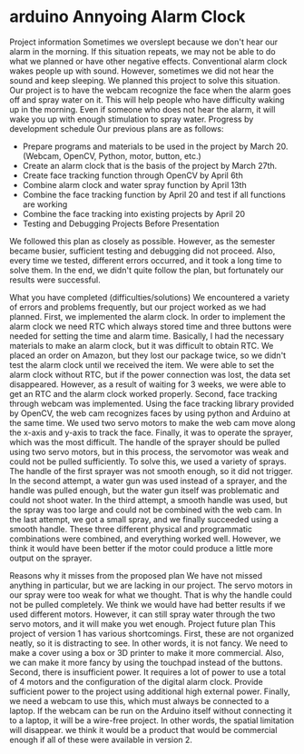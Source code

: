 # arduino Annyoing Alarm Clock
Project information 
Sometimes we overslept because we don't hear our alarm in the morning. If this situation repeats, we may not be able to do what we planned or have other negative effects. Conventional alarm clock wakes people up with sound. However, sometimes we did not hear the sound and keep sleeping. We planned this project to solve this situation. Our project is to have the webcam recognize the face when the alarm goes off and spray water on it. This will help people who have difficulty waking up in the morning. Even if someone who does not hear the alarm, it will wake you up with enough stimulation to spray water.
Progress by development schedule 
Our previous plans are as follows:
- Prepare programs and materials to be used in the project by March 20. (Webcam, OpenCV, Python, motor, button, etc.)
-	Create an alarm clock that is the basis of the project by March 27th.
-	Create face tracking function through OpenCV by April 6th
-	Combine alarm clock and water spray function by April 13th
-	Combine the face tracking function by April 20 and test if all functions are working
-	Combine the face tracking into existing projects by April 20
-	Testing and Debugging Projects Before Presentation

We followed this plan as closely as possible. However, as the semester became busier, sufficient testing and debugging did not proceed. Also, every time we tested, different errors occurred, and it took a long time to solve them. In the end, we didn't quite follow the plan, but fortunately our results were successful.

What you have completed (difficulties/solutions)
We encountered a variety of errors and problems frequently, but our project worked as we had planned. First, we implemented the alarm clock. In order to implement the alarm clock we need RTC which always stored time and three buttons were needed for setting the time and alarm time. Basically, I had the necessary materials to make an alarm clock, but it was difficult to obtain RTC. We placed an order on Amazon, but they lost our package twice, so we didn't test the alarm clock until we received the item. We were able to set the alarm clock without RTC, but if the power connection was lost, the data set disappeared. However, as a result of waiting for 3 weeks, we were able to get an RTC and the alarm clock worked properly. Second, face tracking through webcam was implemented. Using the face tracking library provided by OpenCV, the web cam recognizes faces by using python and Arduino at the same time. We used two servo motors to make the web cam move along the x-axis and y-axis to track the face. Finally, it was to operate the sprayer, which was the most difficult. The handle of the sprayer should be pulled using two servo motors, but in this process, the servomotor was weak and could not be pulled sufficiently. To solve this, we used a variety of sprays. The handle of the first sprayer was not smooth enough, so it did not trigger. In the second attempt, a water gun was used instead of a sprayer, and the handle was pulled enough, but the water gun itself was problematic and could not shoot water. In the third attempt, a smooth handle was used, but the spray was too large and could not be combined with the web cam. In the last attempt, we got a small spray, and we finally succeeded using a smooth handle. These three different physical and programmatic combinations were combined, and everything worked well. However, we think it would have been better if the motor could produce a little more output on the sprayer.


Reasons why it misses from the proposed plan 
We have not missed anything in particular, but we are lacking in our project. The servo motors in our spray were too weak for what we thought. That is why the handle could not be pulled completely. We think we would have had better results if we used different motors. However, it can still spray water through the two servo motors, and it will make you wet enough.
Project future plan
This project of version 1 has various shortcomings. First, these are not organized neatly, so it is distracting to see. In other words, it is not fancy. We need to make a cover using a box or 3D printer to make it more commercial. Also, we can make it more fancy by using the touchpad instead of the buttons. Second, there is insufficient power. It requires a lot of power to use a total of 4 motors and the configuration of the digital alarm clock. Provide sufficient power to the project using additional high external power. Finally, we need a webcam to use this, which must always be connected to a laptop. If the webcam can be run on the Arduino itself without connecting it to a laptop, it will be a wire-free project. In other words, the spatial limitation will disappear. we think it would be a product that would be commercial enough if all of these were available in version 2.
